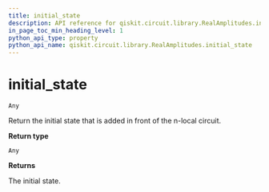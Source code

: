 ```yaml
---
title: initial_state
description: API reference for qiskit.circuit.library.RealAmplitudes.initial_state
in_page_toc_min_heading_level: 1
python_api_type: property
python_api_name: qiskit.circuit.library.RealAmplitudes.initial_state
---
```


# initial\_state

<span id="qiskit.circuit.library.RealAmplitudes.initial_state" />

`Any`

Return the initial state that is added in front of the n-local circuit.

**Return type**

`Any`

**Returns**

The initial state.

